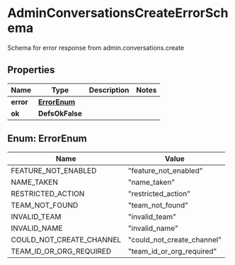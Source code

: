 

# AdminConversationsCreateErrorSchema

Schema for error response from admin.conversations.create

## Properties

| Name | Type | Description | Notes |
|------------ | ------------- | ------------- | -------------|
|**error** | [**ErrorEnum**](#ErrorEnum) |  |  |
|**ok** | **DefsOkFalse** |  |  |



## Enum: ErrorEnum

| Name | Value |
|---- | -----|
| FEATURE_NOT_ENABLED | &quot;feature_not_enabled&quot; |
| NAME_TAKEN | &quot;name_taken&quot; |
| RESTRICTED_ACTION | &quot;restricted_action&quot; |
| TEAM_NOT_FOUND | &quot;team_not_found&quot; |
| INVALID_TEAM | &quot;invalid_team&quot; |
| INVALID_NAME | &quot;invalid_name&quot; |
| COULD_NOT_CREATE_CHANNEL | &quot;could_not_create_channel&quot; |
| TEAM_ID_OR_ORG_REQUIRED | &quot;team_id_or_org_required&quot; |



